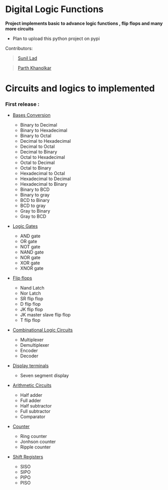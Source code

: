 # Digital Logic Functions

**Project implements basic to advance logic functions , flip flops and many more circuits**

* Plan to upload this python project on pypi

Contributors:
> [Sunil Lad](https://github.com/Sunillad08)

> [Parth Khanolkar](https://github.com/ParthKhanolkar)


# Circuits and logics to implemented

### First release : 

- [Bases Conversion](conversion.py) 
    - Binary to Decimal
    - Binary to Hexadecimal
    - Binary to Octal
    - Decimal to Hexadecimal
    - Decimal to Octal
    - Decimal to Binary
    - Octal to Hexadecimal
    - Octal to Decimal
    - Octal to Binary
    - Hexadecimal to Octal
    - Hexadecimal to Decimal
    - Hexadecimal to Binary
    - Binary to BCD 
    - Binary to gray
    - BCD to Binary
    - BCD to gray
    - Gray to Binary
    - Gray to BCD

- [Logic Gates](gates.py)
    - AND gate
    - OR gate
    - NOT gate
    - NAND gate
    - NOR gate
    - XOR gate
    - XNOR gate

- [Flip flops](flipflops.py) 
    - Nand Latch
    - Nor Latch
    - SR flip flop
    - D flip flop
    - JK flip flop
    - JK master slave flip flop
    - T flip flop

- [Combinational Logic Circuits](combination_logic.py)
    - Multiplexer
    - Demultiplexer
    - Encoder
    - Decoder

- [Display terminals](display_terminals.py)
    - Seven segment display

- [Arithmetic Circuits](arithematic_circuit.py)
    - Half adder
    - Full adder
    - Half subtractor
    - Full subtractor
    - Comparator

- [Counter](counters.py)
  - Ring counter
  - Jonhson counter
  - Ripple counter 

- [Shift Registers](shift_registers.py)
  - SISO
  - SIPO
  - PIPO
  - PISO